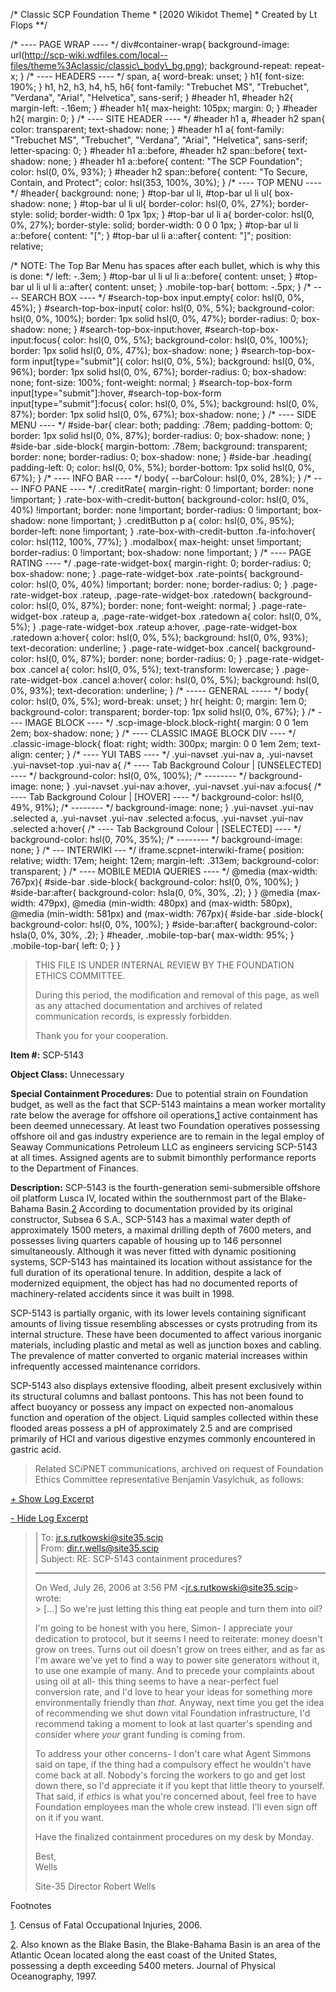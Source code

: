 /\* Classic SCP Foundation Theme \* \[2020 Wikidot Theme\] \* Created by Lt Flops \*\*/
 
/\* ---- PAGE WRAP ---- \*/ div#container-wrap{ background-image: url(http://scp-wiki.wdfiles.com/local--files/theme%3Aclassic/classic\_body\_bg.png); background-repeat: repeat-x; } /\* ---- HEADERS ---- \*/ span, a{ word-break: unset; } h1{ font-size: 190%; } h1, h2, h3, h4, h5, h6{ font-family: "Trebuchet MS", "Trebuchet", "Verdana", "Arial", "Helvetica", sans-serif; } #header h1, #header h2{ margin-left: -.16em; } #header h1{ max-height: 105px; margin: 0; } #header h2{ margin: 0; } /\* ---- SITE HEADER ---- \*/ #header h1 a, #header h2 span{ color: transparent; text-shadow: none; } #header h1 a{ font-family: "Trebuchet MS", "Trebuchet", "Verdana", "Arial", "Helvetica", sans-serif; letter-spacing: 0; } #header h1 a::before, #header h2 span::before{ text-shadow: none; } #header h1 a::before{ content: "The SCP Foundation"; color: hsl(0, 0%, 93%); } #header h2 span::before{ content: "To Secure, Contain, and Protect"; color: hsl(353, 100%, 30%); } /\* ---- TOP MENU ---- \*/ #header{ background: none; } #top-bar ul li, #top-bar ul li ul{ box-shadow: none; } #top-bar ul li ul{ border-color: hsl(0, 0%, 27%); border-style: solid; border-width: 0 1px 1px; } #top-bar ul li a{ border-color: hsl(0, 0%, 27%); border-style: solid; border-width: 0 0 0 1px; } #top-bar ul li a::before{ content: "\["; } #top-bar ul li a::after{ content: "\]"; position: relative;
 
/\* NOTE: The Top Bar Menu has spaces after each bullet, which is why this is done: \*/ left: -.3em; } #top-bar ul li ul li a::before{ content: unset; } #top-bar ul li ul li a::after{ content: unset; } .mobile-top-bar{ bottom: -.5px; } /\* ---- SEARCH BOX ---- \*/ #search-top-box input.empty{ color: hsl(0, 0%, 45%); } #search-top-box-input{ color: hsl(0, 0%, 5%); background-color: hsl(0, 0%, 100%); border: 1px solid hsl(0, 0%, 47%); border-radius: 0; box-shadow: none; } #search-top-box-input:hover, #search-top-box-input:focus{ color: hsl(0, 0%, 5%); background-color: hsl(0, 0%, 100%); border: 1px solid hsl(0, 0%, 47%); box-shadow: none; } #search-top-box-form input\[type\="submit"\]{ color: hsl(0, 0%, 5%); background: hsl(0, 0%, 96%); border: 1px solid hsl(0, 0%, 67%); border-radius: 0; box-shadow: none; font-size: 100%; font-weight: normal; } #search-top-box-form input\[type\="submit"\]:hover, #search-top-box-form input\[type\="submit"\]:focus{ color: hsl(0, 0%, 5%); background: hsl(0, 0%, 87%); border: 1px solid hsl(0, 0%, 67%); box-shadow: none; } /\* ---- SIDE MENU ---- \*/ #side-bar{ clear: both; padding: .78em; padding-bottom: 0; border: 1px solid hsl(0, 0%, 87%); border-radius: 0; box-shadow: none; } #side-bar .side-block{ margin-bottom: .78em; background: transparent; border: none; border-radius: 0; box-shadow: none; } #side-bar .heading{ padding-left: 0; color: hsl(0, 0%, 5%); border-bottom: 1px solid hsl(0, 0%, 67%); } /\* ---- INFO BAR ---- \*/ body{ --barColour: hsl(0, 0%, 28%); } /\* ---- INFO PANE ---- \*/ .creditRate{ margin-right: 0 !important; border: none !important; } .rate-box-with-credit-button{ background-color: hsl(0, 0%, 40%) !important; border: none !important; border-radius: 0 !important; box-shadow: none !important; } .creditButton p a{ color: hsl(0, 0%, 95%); border-left: none !important; } .rate-box-with-credit-button .fa-info:hover{ color: hsl(112, 100%, 77%); } .modalbox{ max-height: unset !important; border-radius: 0 !important; box-shadow: none !important; } /\* ---- PAGE RATING ---- \*/ .page-rate-widget-box{ margin-right: 0; border-radius: 0; box-shadow: none; } .page-rate-widget-box .rate-points{ background-color: hsl(0, 0%, 40%) !important; border: none; border-radius: 0; } .page-rate-widget-box .rateup, .page-rate-widget-box .ratedown{ background-color: hsl(0, 0%, 87%); border: none; font-weight: normal; } .page-rate-widget-box .rateup a, .page-rate-widget-box .ratedown a{ color: hsl(0, 0%, 5%); } .page-rate-widget-box .rateup a:hover, .page-rate-widget-box .ratedown a:hover{ color: hsl(0, 0%, 5%); background: hsl(0, 0%, 93%); text-decoration: underline; } .page-rate-widget-box .cancel{ background-color: hsl(0, 0%, 87%); border: none; border-radius: 0; } .page-rate-widget-box .cancel a{ color: hsl(0, 0%, 5%); text-transform: lowercase; } .page-rate-widget-box .cancel a:hover{ color: hsl(0, 0%, 5%); background: hsl(0, 0%, 93%); text-decoration: underline; } /\* ----- GENERAL ----- \*/ body{ color: hsl(0, 0%, 5%); word-break: unset; } hr{ height: 0; margin: 1em 0; background-color: transparent; border-top: 1px solid hsl(0, 0%, 67%); } /\* ---- IMAGE BLOCK ---- \*/ .scp-image-block.block-right{ margin: 0 0 1em 2em; box-shadow: none; } /\* ---- CLASSIC IMAGE BLOCK DIV ---- \*/ .classic-image-block{ float: right; width: 300px; margin: 0 0 1em 2em; text-align: center; } /\* ---- YUI TABS ---- \*/ .yui-navset .yui-nav a, .yui-navset .yui-navset-top .yui-nav a{ /\* ---- Tab Background Colour | \[UNSELECTED\] ---- \*/ background-color: hsl(0, 0%, 100%);
    /\* -------- \*/ background-image: none; } .yui-navset .yui-nav a:hover, .yui-navset .yui-nav a:focus{ /\* ---- Tab Background Colour | \[HOVER\] ---- \*/ background-color: hsl(0, 49%, 91%);
    /\* -------- \*/ background-image: none; } .yui-navset .yui-nav .selected a, .yui-navset .yui-nav .selected a:focus, .yui-navset .yui-nav .selected a:hover{ /\* ---- Tab Background Colour | \[SELECTED\] ---- \*/ background-color: hsl(0, 70%, 35%);
    /\* -------- \*/ background-image: none; } /\* --- INTERWIKI --- \*/ iframe.scpnet-interwiki-frame{ position: relative; width: 17em; height: 12em; margin-left: .313em; background-color: transparent; } /\* ---- MOBILE MEDIA QUERIES ---- \*/ @media (max-width: 767px){ #side-bar .side-block{ background-color: hsl(0, 0%, 100%); } #side-bar:after{ background-color: hsla(0, 0%, 30%, .2); } } @media (max-width: 479px), @media (min-width: 480px) and (max-width: 580px), @media (min-width: 581px) and (max-width: 767px){ #side-bar .side-block{ background-color: hsl(0, 0%, 100%); } #side-bar:after{ background-color: hsla(0, 0%, 30%, .2); } #header, .mobile-top-bar{ max-width: 95%; } .mobile-top-bar{ left: 0; } }

> THIS FILE IS UNDER INTERNAL REVIEW BY THE FOUNDATION ETHICS COMMITTEE.
> 
> During this period, the modification and removal of this page, as well as any attached documentation and archives of related communication records, is expressly forbidden.
> 
> Thank you for your cooperation.

**Item #:** SCP-5143

**Object Class:** Unnecessary

**Special Containment Procedures:** Due to potential strain on Foundation budget, as well as the fact that SCP-5143 maintains a mean worker mortality rate below the average for offshore oil operations,[1](javascript:;) active containment has been deemed unnecessary. At least two Foundation operatives possessing offshore oil and gas industry experience are to remain in the legal employ of Seaway Communications Petroleum LLC as engineers servicing SCP-5143 at all times. Assigned agents are to submit bimonthly performance reports to the Department of Finances.

**Description:** SCP-5143 is the fourth-generation semi-submersible offshore oil platform Lusca IV, located within the southernmost part of the Blake-Bahama Basin.[2](javascript:;) According to documentation provided by its original constructor, Subsea 6 S.A., SCP-5143 has a maximal water depth of approximately 1500 meters, a maximal drilling depth of 7600 meters, and possesses living quarters capable of housing up to 146 personnel simultaneously. Although it was never fitted with dynamic positioning systems, SCP-5143 has maintained its location without assistance for the full duration of its operational tenure. In addition, despite a lack of modernized equipment, the object has had no documented reports of machinery-related accidents since it was built in 1998.

SCP-5143 is partially organic, with its lower levels containing significant amounts of living tissue resembling abscesses or cysts protruding from its internal structure. These have been documented to affect various inorganic materials, including plastic and metal as well as junction boxes and cabling. The prevalence of matter converted to organic material increases within infrequently accessed maintenance corridors.

SCP-5143 also displays extensive flooding, albeit present exclusively within its structural columns and ballast pontoons. This has not been found to affect buoyancy or possess any impact on expected non-anomalous function and operation of the object. Liquid samples collected within these flooded areas possess a pH of approximately 2.5 and are comprised primarily of HCl and various digestive enzymes commonly encountered in gastric acid.  

> Related SCiPNET communications, archived on request of Foundation Ethics Committee representative Benjamin Vasylchuk, as follows:

[+ Show Log Excerpt](javascript:;)

[\- Hide Log Excerpt](javascript:;)

> | To: [jr.s.rutkowski@site35.scip](mailto:jr.s.rutkowski@site35.scip)  
> | From: [dir.r.wells@site35.scip](mailto:dir.r.wells@site35.scip)  
> | Subject: RE: SCP-5143 containment procedures?
> 
> * * *
> 
> On Wed, July 26, 2006 at 3:56 PM <[jr.s.rutkowski@site35.scip](mailto:jr.s.rutkowski@site35.scip)\> wrote:  
> \> \[…\] So we're just letting this thing eat people and turn them into oil?
> 
> I'm going to be honest with you here, Simon- I appreciate your dedication to protocol, but it seems I need to reiterate: money doesn't grow on trees. Turns out oil doesn't grow on trees either, and as far as I'm aware we've yet to find a way to power site generators without it, to use one example of many. And to precede your complaints about using oil at all- this thing seems to have a near-perfect fuel conversion rate, and I'd love to hear your ideas for something more environmentally friendly than _that_. Anyway, next time you get the idea of recommending we shut down vital Foundation infrastructure, I'd recommend taking a moment to look at last quarter's spending and consider where _your_ grant funding is coming from.
> 
> To address your other concerns- I don't care what Agent Simmons said on tape, if the thing had a compulsory effect he wouldn't have come back at all. Nobody's forcing the workers to go and get lost down there, so I'd appreciate it if you kept that little theory to yourself. That said, if _ethics_ is what you're concerned about, feel free to have Foundation employees man the whole crew instead. I'll even sign off on it if you want.
> 
> Have the finalized containment procedures on my desk by Monday.
> 
> Best,  
> Wells
> 
> Site-35 Director Robert Wells

  

Footnotes

[1](javascript:;). Census of Fatal Occupational Injuries, 2006.

[2](javascript:;). Also known as the Blake Basin, the Blake-Bahama Basin is an area of the Atlantic Ocean located along the east coast of the United States, possessing a depth exceeding 5400 meters. Journal of Physical Oceanography, 1997.